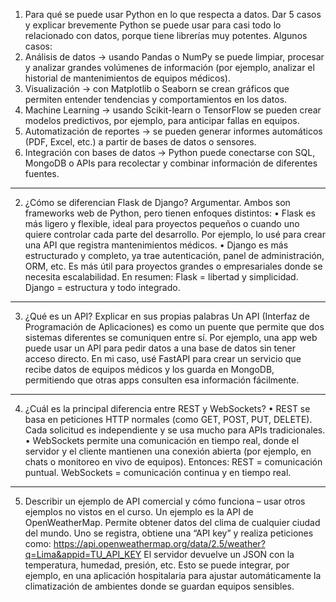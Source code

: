 1. Para qué se puede usar Python en lo que respecta a datos. Dar 5 casos y explicar brevemente
Python se puede usar para casi todo lo relacionado con datos, porque tiene librerías muy potentes.
Algunos casos:
  1.	Análisis de datos → usando Pandas o NumPy se puede limpiar, procesar y analizar grandes volúmenes de información (por ejemplo, analizar el historial de mantenimientos de equipos médicos).
  2.	Visualización → con Matplotlib o Seaborn se crean gráficos que permiten entender tendencias y comportamientos en los datos.
  3.	Machine Learning → usando Scikit-learn o TensorFlow se pueden crear modelos predictivos, por ejemplo, para anticipar fallas en equipos.
  4.	Automatización de reportes → se pueden generar informes automáticos (PDF, Excel, etc.) a partir de bases de datos o sensores.
  5.	Integración con bases de datos → Python puede conectarse con SQL, MongoDB o APIs para recolectar y combinar información de diferentes fuentes.
------------------------------------------------------------------
2. ¿Cómo se diferencian Flask de Django? Argumentar.
Ambos son frameworks web de Python, pero tienen enfoques distintos:
•	Flask es más ligero y flexible, ideal para proyectos pequeños o cuando uno quiere controlar cada parte del desarrollo. Por ejemplo, lo usé para crear una API que registra mantenimientos médicos.
•	Django es más estructurado y completo, ya trae autenticación, panel de administración, ORM, etc. Es más útil para proyectos grandes o empresariales donde se necesita escalabilidad.
En resumen:
Flask = libertad y simplicidad.
Django = estructura y todo integrado.
---------------------------------------------------------------------
3. ¿Qué es un API? Explicar en sus propias palabras
Un API (Interfaz de Programación de Aplicaciones) es como un puente que permite que dos sistemas diferentes se comuniquen entre sí.
Por ejemplo, una app web puede usar un API para pedir datos a una base de datos sin tener acceso directo.
En mi caso, usé FastAPI para crear un servicio que recibe datos de equipos médicos y los guarda en MongoDB, permitiendo que otras apps consulten esa información fácilmente.
---------------------------------------------------------------------
4. ¿Cuál es la principal diferencia entre REST y WebSockets?
•	REST se basa en peticiones HTTP normales (como GET, POST, PUT, DELETE). Cada solicitud es independiente y se usa mucho para APIs tradicionales.
•	WebSockets permite una comunicación en tiempo real, donde el servidor y el cliente mantienen una conexión abierta (por ejemplo, en chats o monitoreo en vivo de equipos).
Entonces:
REST = comunicación puntual.
WebSockets = comunicación continua y en tiempo real.
---------------------------------------------------------------------------
5. Describir un ejemplo de API comercial y cómo funciona – usar otros ejemplos no vistos en el curso.
Un ejemplo es la API de OpenWeatherMap.
Permite obtener datos del clima de cualquier ciudad del mundo. Uno se registra, obtiene una “API key” y realiza peticiones como:
https://api.openweathermap.org/data/2.5/weather?q=Lima&appid=TU_API_KEY
El servidor devuelve un JSON con la temperatura, humedad, presión, etc.
Esto se puede integrar, por ejemplo, en una aplicación hospitalaria para ajustar automáticamente la climatización de ambientes donde se guardan equipos sensibles.
